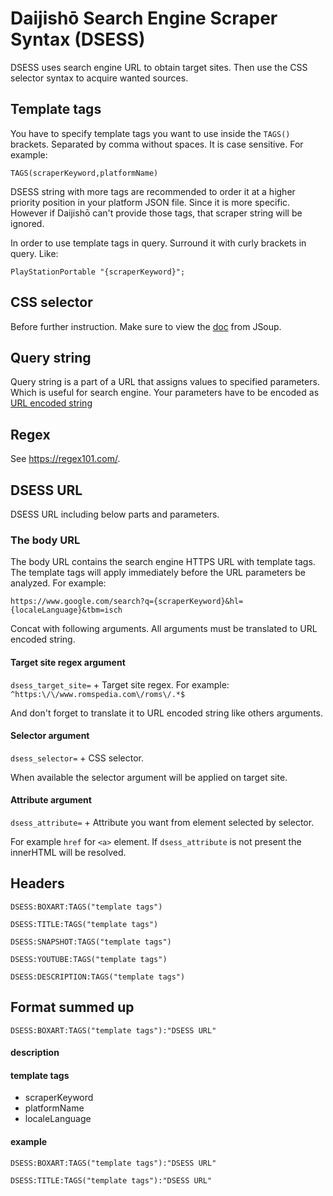 # Daijishō Search Engine Scraper Syntax (DSESS)

DSESS uses search engine URL to obtain target sites. Then use the CSS selector syntax to acquire wanted sources.

## Template tags
You have to specify template tags you want to use inside the `TAGS()` brackets. Separated by comma without spaces. It is case sensitive. For example:

`TAGS(scraperKeyword,platformName)`

DSESS string with more tags are recommended to order it at a higher priority position in your platform JSON file. Since it is more specific. However if Daijishō can't provide those tags, that scraper string will be ignored.

In order to use template tags in query. Surround it with curly brackets in query. Like:

`PlayStationPortable "{scraperKeyword}";`

## CSS selector
Before further instruction. Make sure to view the [doc](https://jsoup.org/cookbook/extracting-data/selector-syntax) from JSoup.

## Query string
Query string is a part of a URL that assigns values to specified parameters. Which is useful for search engine.
Your parameters have to be encoded as [URL encoded string](https://www.urlencoder.org/)

## Regex
See https://regex101.com/.

## DSESS URL
DSESS URL including below parts and parameters.

### The body URL
The body URL contains the search engine HTTPS URL with template tags. The template tags will apply immediately before the URL parameters be analyzed. For example:

`https://www.google.com/search?q={scraperKeyword}&hl={localeLanguage}&tbm=isch`

Concat with following arguments.
All arguments must be translated to URL encoded string.

#### Target site regex argument
`dsess_target_site=` + Target site regex. For example:
`^https:\/\/www.romspedia.com\/roms\/.*$`

And don't forget to translate it to URL encoded string like others arguments.

#### Selector argument
`dsess_selector=` + CSS selector.

When available the selector argument will be applied on target site.

#### Attribute argument
`dsess_attribute=` + Attribute you want from element selected by selector.

For example `href` for `<a>` element.
If `dsess_attribute` is not present the innerHTML will be resolved.


## Headers
`DSESS:BOXART:TAGS("template tags")`

`DSESS:TITLE:TAGS("template tags")`

`DSESS:SNAPSHOT:TAGS("template tags")`

`DSESS:YOUTUBE:TAGS("template tags")`

`DSESS:DESCRIPTION:TAGS("template tags")`

## Format summed up
`DSESS:BOXART:TAGS("template tags"):"DSESS URL"`

#### description


#### template tags
- scraperKeyword
- platformName
- localeLanguage

#### example
`DSESS:BOXART:TAGS("template tags"):"DSESS URL"`

`DSESS:TITLE:TAGS("template tags"):"DSESS URL"`
